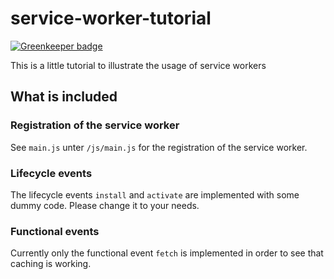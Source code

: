 # service-worker-tutorial

[![Greenkeeper badge](https://badges.greenkeeper.io/marcradziwill/service-worker-tutorial.svg)](https://greenkeeper.io/)

This is a little tutorial to illustrate the usage of service workers

## What is included

### Registration of the service worker

See `main.js` unter `/js/main.js` for the registration of the service worker.

### Lifecycle events

The lifecycle events `install` and `activate` are implemented with some dummy code. Please change it to your needs.

### Functional events

Currently only the functional event `fetch` is implemented in order to see that caching is working.
